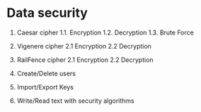 # Data security

1. Caesar cipher 
   1.1. Encryption
   1.2. Decryption
   1.3. Brute Force
  
2. Vigenere cipher
   2.1 Encryption
   2.2 Decryption

3. RailFence cipher
   2.1 Encryption
   2.2 Decryption

4. Create/Delete users 
5. Import/Export Keys
6. Write/Read text with security algorithms
